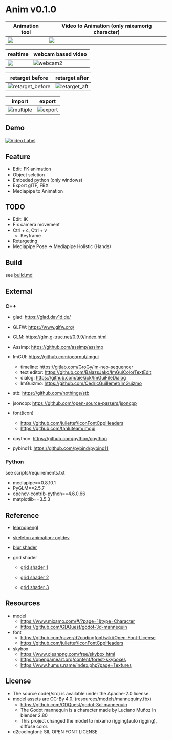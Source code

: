 # **Anim v0.1.0**

| Animation tool             | Video to Animation (only mixamorig character) |
| -------------------------- | --------------------------------------------- |
| ![](/screenshot/88912.gif) | ![](/screenshot/88910.gif)                    |



|realtime| webcam based video|
|-|-|
| ![](/screenshot/mocap.gif) |![webcam2](https://github.com/user-attachments/assets/0818c800-c2c4-4b11-a9c2-9655c3869fb8)|


| retarget before | retarget after |
|-|-|
|![retarget_before](https://user-images.githubusercontent.com/40836757/197576075-8bc69cde-bd08-4432-859b-db50927e7f5e.gif)|![retarget_aft](https://user-images.githubusercontent.com/40836757/197576153-f8660fdd-d3d4-4273-b5a3-9fb9b05b146d.gif)|

|import|export|
|-|-|
|![multiple](https://github.com/user-attachments/assets/5d84c4e9-d748-4c3c-8066-71fbc269d626) | ![export](https://github.com/user-attachments/assets/10f42e70-8d13-434b-b535-7b9ef23b25f2) |




## **Demo**

[![Video Label](http://img.youtube.com/vi/vaIjhVUIC5Q/0.jpg)](https://www.youtube.com/watch?v=vaIjhVUIC5Q)

## **Feature**

- Edit: FK animation
- Object selction
- Embeded python (only windows)
- Export glTF, FBX
- Mediapipe to Animation

## **TODO**

- Edit: IK
- Fix camera movement
- Ctrl + c, Ctrl + v
  - Keyframe
- Retargeting
- Mediapipe Pose -> Mediapipe Holistic (Hands)

## **Build**

see [build.md](/docs/build.md)

## **External**

### **C++**

- glad: https://glad.dav1d.de/

- GLFW: https://www.glfw.org/

- GLM: https://glm.g-truc.net/0.9.9/index.html

- Assimp: https://github.com/assimp/assimp

- ImGUI: https://github.com/ocornut/imgui

  - timeline: https://gitlab.com/GroGy/im-neo-sequencer
  - text editor: https://github.com/BalazsJako/ImGuiColorTextEdit
  - dialog: https://github.com/aiekick/ImGuiFileDialog
  - ImGuizmo: https://github.com/CedricGuillemet/ImGuizmo

- stb: https://github.com/nothings/stb

- jsoncpp: https://github.com/open-source-parsers/jsoncpp

- font(icon)

  - https://github.com/juliettef/IconFontCppHeaders
  - https://github.com/tanluteam/imgui

- cpython: https://github.com/python/cpython

- pybind11: https://github.com/pybind/pybind11

### **Python**

see scripts/requirements.txt

- mediapipe==0.8.10.1
- PyGLM==2.5.7
- opencv-contrib-python==4.6.0.66
- matplotlib==3.5.3

## **Reference**

- [learnopengl](https://learnopengl.com/)

- [skeleton animation: ogldev](https://ogldev.org/www/tutorial38/tutorial38.html)

- [blur shader](https://www.shadertoy.com/view/Xltfzj)

- grid shader

  - [grid shader 1](http://asliceofrendering.com/scene%20helper/2020/01/05/InfiniteGrid/)

  - [grid shader 2](https://github.com/martin-pr/possumwood/wiki/Infinite-ground-plane-using-GLSL-shaders)

  - [grid shader 3](https://madebyevan.com/shaders/grid)

## **Resources**

- model
  - https://www.mixamo.com/#/?page=1&type=Character
  - https://github.com/GDQuest/godot-3d-mannequin
- font
  - https://github.com/naver/d2codingfont/wiki/Open-Font-License
  - https://github.com/juliettef/IconFontCppHeaders
- skybox
  - https://www.cleanpng.com/free/skybox.html
  - https://opengameart.org/content/forest-skyboxes
  - https://www.humus.name/index.php?page=Textures

## **License**

- The source code(/src) is available under the Apache-2.0 license.
- model assets are CC-By 4.0. (resources/models/mannequiny.fbx)
  - https://github.com/GDQuest/godot-3d-mannequin
  - The Godot mannequin is a character made by Luciano Muñoz In blender 2.80
  - This project changed the model to mixamo rigging(auto rigging), diffuse color.
- d2codingfont: SIL OPEN FONT LICENSE
